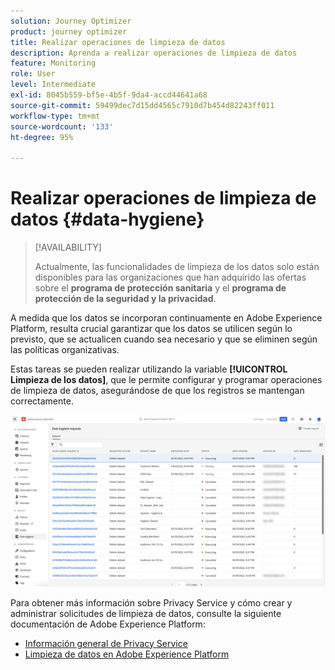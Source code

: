 ```yaml
---
solution: Journey Optimizer
product: journey optimizer
title: Realizar operaciones de limpieza de datos
description: Aprenda a realizar operaciones de limpieza de datos
feature: Monitoring
role: User
level: Intermediate
exl-id: 8045b559-bf5e-4b5f-9da4-accd44641a68
source-git-commit: 59499dec7d15dd4565c7910d7b454d82243ff011
workflow-type: tm+mt
source-wordcount: '133'
ht-degree: 95%

---
```


# Realizar operaciones de limpieza de datos {#data-hygiene}

>[!AVAILABILITY]
>
>Actualmente, las funcionalidades de limpieza de los datos solo están disponibles para las organizaciones que han adquirido las ofertas sobre el **programa de protección sanitaria** y el **programa de protección de la seguridad y la privacidad**.


A medida que los datos se incorporan continuamente en Adobe Experience Platform, resulta crucial garantizar que los datos se utilicen según lo previsto, que se actualicen cuando sea necesario y que se eliminen según las políticas organizativas.

Estas tareas se pueden realizar utilizando la variable **[!UICONTROL Limpieza de los datos]**, que le permite configurar y programar operaciones de limpieza de datos, asegurándose de que los registros se mantengan correctamente.

![](assets/data-hygiene.png)

Para obtener más información sobre Privacy Service y cómo crear y administrar solicitudes de limpieza de datos, consulte la siguiente documentación de Adobe Experience Platform:

* [Información general de Privacy Service](https://experienceleague.adobe.com/docs/experience-platform/privacy/home.html?lang=es)
* [Limpieza de datos en Adobe Experience Platform](https://experienceleague.adobe.com/docs/experience-platform/hygiene/home.html)

